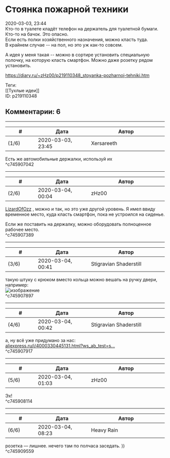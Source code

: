 Стоянка пожарной техники
========================

  
2020-03-03, 23:44  
 Кто-то в туалете кладёт телефон на держатель для туалетной бумаги.   
 Кто-то на бачок. Это опасно.   
 Если есть полки хозяйственного назначения, можно класть туда.   
 В крайнем случае -- на пол, но это уж как-то совсем.   
   
 А идея у меня такая -- можно в сортире установить специальную полочку, на которую класть смартфон. Можно даже розетку рядом установить.   
  
<https://diary.ru/~zHz00/p219110348_stoyanka-pozharnoj-tehniki.htm>  
  
Теги:  
[[Тухлые идеи]]  
ID: p219110348  


Комментарии: 6
--------------

  


---



|         #         |              Дата              |                     Автор                     |           ID           |
| --- | --- | --- | --- |
| (1/6) | 2020-03-03, 23:45 | Xersareeth | c745907042 |

  
 Есть же автомобильные держалки, используй их   
 ^c745907042

---



|         #         |              Дата              |                     Автор                     |           ID           |
| --- | --- | --- | --- |
| (2/6) | 2020-03-04, 00:04 | zHz00 | c745907389 |

  
  [LizardOfOzz](http://LizardsBurrow.diary.ru "One more night")  , можно и так, но это уже другой уровень. Я имел ввиду временное место, куда класть смартфон, пока не устроился на сиденье.   
   
 Если же поставить на держалку, можно оборудовать полноценное рабочее место.   
 ^c745907389

---



|         #         |              Дата              |                     Автор                     |           ID           |
| --- | --- | --- | --- |
| (3/6) | 2020-03-04, 00:41 | Stigravian Shaderstill | c745907897 |

  
 такую штуку с крюком вместо кольца можно вешать на ручку двери, например:   
 ![изображение](https://cs2.livemaster.ru/storage/7c/47/a47cf421272649594410939b8fr3--materialy-dlya-tvorchestva-0401-podves-dlya-zaryadki-mobilnogo.jpg)   
 ^c745907897

---



|         #         |              Дата              |                     Автор                     |           ID           |
| --- | --- | --- | --- |
| (4/6) | 2020-03-04, 00:42 | Stigravian Shaderstill | c745907917 |

  
 а, ну всё уже придумано за нас:   
  [aliexpress.ru/i/4000330445131.html?ws\_ab\_test=s...](https://aliexpress.ru/i/4000330445131.html?ws_ab_test=searchweb0_0,searchweb201602_0,searchweb201603_0,ppcSwitch_0&algo_pvid=87989010-c3d7-4409-8b07-d488487cba0a&algo_expid=87989010-c3d7-4409-8b07-d488487cba0a-41)    
 ^c745907917

---



|         #         |              Дата              |                     Автор                     |           ID           |
| --- | --- | --- | --- |
| (5/6) | 2020-03-04, 01:03 | zHz00 | c745908114 |

  
 Эх!   
 ^c745908114

---



|         #         |              Дата              |                     Автор                     |           ID           |
| --- | --- | --- | --- |
| (6/6) | 2020-03-04, 08:23 | Heavy Rain | c745909559 |

  
 розетка — лишнее. нечего там по полчаса заседать. ))   
 ^c745909559